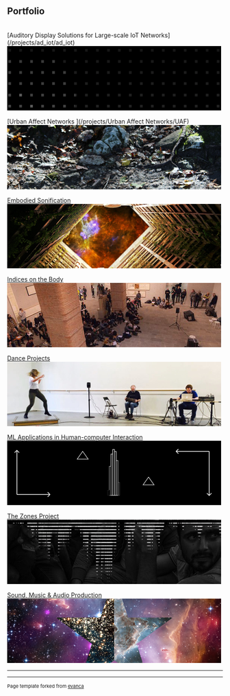 ## Portfolio
<!-- //Use some ahref tags to make the images link across to the pages also -->
<br />
[Auditory Display Solutions for Large-scale IoT Networks](/projects/ad_iot/ad_iot)
<img src="images/tabs/ADIOTtab3.png?raw=true"/>

[Urban Affect Networks ](/projects/Urban Affect Networks/UAF)
<img src="images/tabs/UAFtab.png?raw=true"/>

[Embodied Sonification](/projects/embodied_sonification/embodied_sonification)
<img src="images/tabs/HCtab.png?raw=true"/>

[Indices on the Body](/projects/indices/indices_audio)
<img src="images/tabs/JLNtab.png?raw=true"/>

[Dance Projects](/projects/dance/dance)
<img src="images/tabs/DANCEtab.png?raw=true"/>

[ML Applications in Human-computer Interaction](/projects/ML_HCI/ML_HCI)
<img src="images/tabs/GEStab.png?raw=true"/>

[The Zones Project](/projects/zones/zones)
<img src="images/tabs/ZNStab.jpg?raw=true"/>


[Sound, Music & Audio Production](/projects/Music/music)
<img src="images/tabs/STRtab.png?raw=true"/>

---
---
<p style="font-size:11px">Page template forked from <a href="https://github.com/evanca/quick-portfolio">evanca</a></p>
<!-- Remove above link if you don't want to attibute -->
